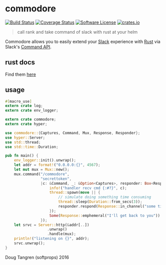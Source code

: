# commodore

[![Build Status](https://travis-ci.org/softprops/commodore.svg?branch=master)](https://travis-ci.org/softprops/commodore) [![Coverage Status](https://coveralls.io/repos/github/softprops/commodore/badge.svg?branch=master)](https://coveralls.io/github/softprops/commodore?branch=master) [![Software License](https://img.shields.io/badge/license-MIT-brightgreen.svg)](LICENSE) [![crates.io](http://meritbadge.herokuapp.com/commodore)](https://crates.io/crates/commodore)

> call rank and take command of slack with rust at your helm

Commodore allows you to easily extend your [Slack](https://slack.com/) experience with [Rust](https://www.rust-lang.org/) via Slack's [Command API](https://api.slack.com/slash-commands).

## rust docs

Find them [here](https://softprops.github.io/commodore)

## usage

```rust
#[macro_use]
extern crate log;
extern crate env_logger;

extern crate commodore;
extern crate hyper;

use commodore::{Captures, Command, Mux, Response, Responder};
use hyper::Server;
use std::thread;
use std::time::Duration;

pub fn main() {
    env_logger::init().unwrap();
    let addr = format!("0.0.0.0:{}", 4567);
    let mut mux = Mux::new();
    mux.command("/commodore",
                "secrettoken",
                |c: &Command, _: &Option<Captures>, responder: Box<Responder>| -> Option<Response> {
                    info!("handler recv cmd {:#?}", c);
                    thread::spawn(move || {
                        // simulate doing something time consuming
                        thread::sleep(Duration::from_secs(3));
                        responder.respond(Response::in_channel("some time later"));
                    });
                    Some(Response::emphemeral("I'll get back to you"))
                });
    let srvc = Server::http(&addr[..])
                   .unwrap()
                   .handle(mux);
    println!("listening on {}", addr);
    srvc.unwrap();
}
```

Doug Tangren (softprops) 2016
